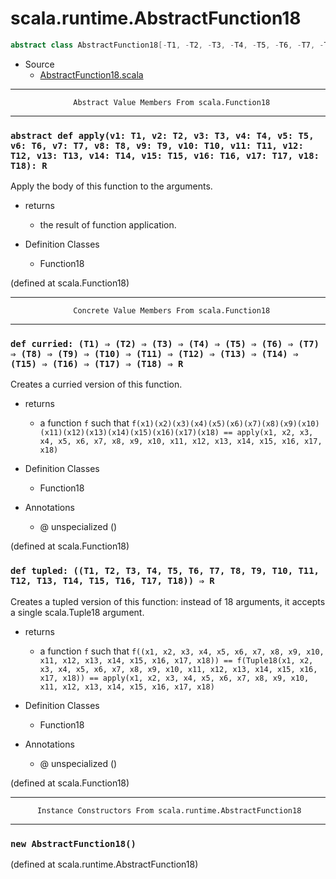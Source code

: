 
#                       scala.runtime.AbstractFunction18                       #

```scala
abstract class AbstractFunction18[-T1, -T2, -T3, -T4, -T5, -T6, -T7, -T8, -T9, -T10, -T11, -T12, -T13, -T14, -T15, -T16, -T17, -T18, +R] extends (T1, T2, T3, T4, T5, T6, T7, T8, T9, T10, T11, T12, T13, T14, T15, T16, T17, T18) ⇒ R
```

* Source
  * [AbstractFunction18.scala](https://github.com/scala/scala/tree/6d09a1ba5f/src/library/scala/runtime/AbstractFunction18.scala#L1)


--------------------------------------------------------------------------------
                  Abstract Value Members From scala.Function18
--------------------------------------------------------------------------------


### `abstract def apply(v1: T1, v2: T2, v3: T3, v4: T4, v5: T5, v6: T6, v7: T7, v8: T8, v9: T9, v10: T10, v11: T11, v12: T12, v13: T13, v14: T14, v15: T15, v16: T16, v17: T17, v18: T18): R` ###

Apply the body of this function to the arguments.

* returns
  * the result of function application.

* Definition Classes
  * Function18

(defined at scala.Function18)


--------------------------------------------------------------------------------
                  Concrete Value Members From scala.Function18
--------------------------------------------------------------------------------


### `def curried: (T1) ⇒ (T2) ⇒ (T3) ⇒ (T4) ⇒ (T5) ⇒ (T6) ⇒ (T7) ⇒ (T8) ⇒ (T9) ⇒ (T10) ⇒ (T11) ⇒ (T12) ⇒ (T13) ⇒ (T14) ⇒ (T15) ⇒ (T16) ⇒ (T17) ⇒ (T18) ⇒ R` ###

Creates a curried version of this function.

* returns
  * a function `f` such that
     `f(x1)(x2)(x3)(x4)(x5)(x6)(x7)(x8)(x9)(x10)(x11)(x12)(x13)(x14)(x15)(x16)(x17)(x18) == apply(x1, x2, x3, x4, x5, x6, x7, x8, x9, x10, x11, x12, x13, x14, x15, x16, x17, x18)`

* Definition Classes
  * Function18
* Annotations
  * @ unspecialized ()

(defined at scala.Function18)


### `def tupled: ((T1, T2, T3, T4, T5, T6, T7, T8, T9, T10, T11, T12, T13, T14, T15, T16, T17, T18)) ⇒ R` ###

Creates a tupled version of this function: instead of 18 arguments, it accepts a
single scala.Tuple18 argument.

* returns
  * a function `f` such that
     `f((x1, x2, x3, x4, x5, x6, x7, x8, x9, x10, x11, x12, x13, x14, x15, x16, x17, x18)) == f(Tuple18(x1, x2, x3, x4, x5, x6, x7, x8, x9, x10, x11, x12, x13, x14, x15, x16, x17, x18)) == apply(x1, x2, x3, x4, x5, x6, x7, x8, x9, x10, x11, x12, x13, x14, x15, x16, x17, x18)`

* Definition Classes
  * Function18
* Annotations
  * @ unspecialized ()

(defined at scala.Function18)


--------------------------------------------------------------------------------
          Instance Constructors From scala.runtime.AbstractFunction18
--------------------------------------------------------------------------------


### `new AbstractFunction18()`                                               ###
(defined at scala.runtime.AbstractFunction18)
